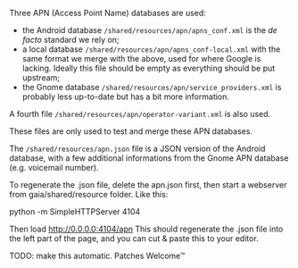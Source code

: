 Three APN (Access Point Name) databases are used:

* the Android database `/shared/resources/apn/apns_conf.xml` is the *de facto* standard we rely on;
* a local database `/shared/resources/apn/apns_conf-local.xml` with the same format we merge with the above, used for where Google is lacking. Ideally this file should be empty as everything should be put upstream;
* the Gnome database `/shared/resources/apn/service_providers.xml` is probably less up-to-date but has a bit more information.

A fourth file `/shared/resources/apn/operator-variant.xml` is also used.

These files are only used to test and merge these APN databases.

The `/shared/resources/apn.json` file is a JSON version of the Android database, with a few additional informations from the Gnome APN database (e.g.  voicemail number).

To regenerate the .json file, delete the apn.json first, then start a webserver from gaia/shared/resource folder. Like this:

  python -m SimpleHTTPServer 4104

Then load http://0.0.0.0:4104/apn
This should regenerate the .json file into the left part of the page, and you can cut & paste this to your editor.

TODO: make this automatic. Patches Welcome™
